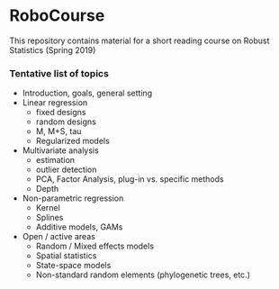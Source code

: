 # RoboCourse

This repository contains material for a short reading course on Robust Statistics (Spring 2019)

### Tentative list of topics

- Introduction, goals, general setting
- Linear regression
   - fixed designs
   - random designs
   - M, M+S, tau
   - Regularized models
- Multivariate analysis
   - estimation
   - outlier detection
   - PCA, Factor Analysis, plug-in vs. specific methods
   - Depth
- Non-parametric regression
   - Kernel
   - Splines
   - Additive models, GAMs
- Open / active areas
   - Random / Mixed effects models
   - Spatial statistics
   - State-space models
   - Non-standard random elements (phylogenetic trees, etc.)
 
